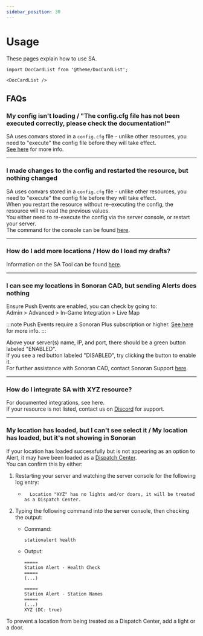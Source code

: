 ```yaml
---
sidebar_position: 30
---
```


# Usage

These pages explain how to use SA.

```mdx-code-block
import DocCardList from '@theme/DocCardList';

<DocCardList />
```

## FAQs
### My config isn't loading / "The config.cfg file has not been executed correctly, please check the documentation!"
SA uses convars stored in a `config.cfg` file - unlike other resources, you need to "execute" the config file before they will take effect.  
[See here](../install.md#installing-the-resource) for more info.

***

### I made changes to the config and restarted the resource, but nothing changed
SA uses convars stored in a `config.cfg` file - unlike other resources, you need to "execute" the config file before they will take effect.  
When you restart the resource without re-executing the config, the resource will re-read the previous values.  
You either need to re-execute the config via the server console, or restart your server.  
The command for the console can be found [here](../install.md#installing-the-resource).

***

### How do I add more locations / How do I load my drafts?
Information on the SA Tool can be found [here](../developers/tool.md).

***

### I can see my locations in Sonoran CAD, but sending Alerts does nothing
Ensure Push Events are enabled, you can check by going to:  
Admin > Advanced > In-Game Integration > Live Map

:::note
Push Events require a Sonoran Plus subscription or higher. [See here](https://info.sonorancad.com/pricing/faq) for more info.
:::

Above your server(s) name, IP, and port, there should be a green button labeled "ENABLED".  
If you see a red button labeled "DISABLED", try clicking the button to enable it.  
For further assistance with Sonoran CAD, contact Sonoran Support [here](https://support.sonoransoftware.com/).

***

### How do I integrate SA with XYZ resource?
For documented integrations, see here.  
If your resource is not listed, contact us on [Discord](https://inferno.gay/discord) for support.

***

### My location has loaded, but I can't see select it / My location has loaded, but it's not showing in Sonoran
If your location has loaded successfully but is not appearing as an option to Alert, it may have been loaded as a [Dispatch Center](components.md#dispatch-centers).  
You can confirm this by either:

1. Restarting your server and watching the server console for the following log entry:
	- ```
   		Location "XYZ" has no lights and/or doors, it will be treated as a Dispatch Center.
   		```

2. Typing the following command into the server console, then checking the output:
    - Command:
	  ```
	  stationalert health
	  ```
   - Output:
	  ```
	  =====
	  Station Alert - Health Check
	  =====
  	  (...)
  
  	  =====
	  Station Alert - Station Names
	  =====
	  (...)
  	  XYZ (DC: true)
	  ```

To prevent a location from being treated as a Dispatch Center, add a light or a door.
